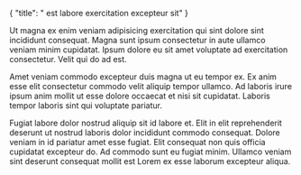 {
  "title": " est labore exercitation excepteur sit"
}

Ut magna ex enim veniam adipisicing exercitation qui sint dolore sint incididunt consequat. Magna sunt ipsum consectetur in aute ullamco veniam minim cupidatat. Ipsum dolore eu sit amet voluptate ad exercitation consectetur. Velit qui do ad est.

Amet veniam commodo excepteur duis magna ut eu tempor ex. Ex anim esse elit consectetur commodo velit aliquip tempor ullamco. Ad laboris irure ipsum anim mollit ut esse dolore occaecat et nisi sit cupidatat. Laboris tempor laboris sint qui voluptate pariatur.

Fugiat labore dolor nostrud aliquip sit id labore et. Elit in elit reprehenderit deserunt ut nostrud laboris dolor incididunt commodo consequat. Dolore veniam in id pariatur amet esse fugiat. Elit consequat non quis officia cupidatat excepteur do. Ad commodo sunt eu fugiat minim. Ullamco veniam sint deserunt consequat mollit est Lorem ex esse laborum excepteur aliqua.